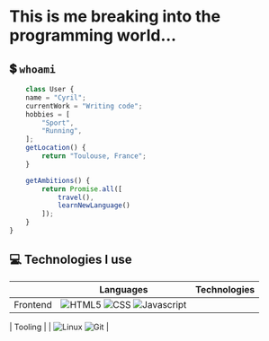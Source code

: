 # This is me breaking into the programming world...

## :heavy_dollar_sign: `whoami`

```js
	class User {
	name = "Cyril";
	currentWork = "Writing code";
	hobbies = [
		"Sport",
		"Running",
	];
	getLocation() {
		return "Toulouse, France";
	}

	getAmbitions() {
		return Promise.all([
			travel(),
			learnNewLanguage()
		]);
	}
}
```

## :computer: Technologies I use

|           | Languages                                                                                                                                                                                                                                                                       | Technologies                                                                                                                                                                                                   |
| --------- | ------------------------------------------------------------------------------------------------------------------------------------------------------------------------------------------------------------------------------------------------------------------------------- | -------------------------------------------------------------------------------------------------------------------------------------------------------------------------------------------------------------- |
| Frontend  | ![HTML5](https://img.shields.io/badge/-HTML-000?&logo=HTML5) ![CSS](https://img.shields.io/badge/-CSS-000?&logo=CSS3) ![Javascript](https://img.shields.io/badge/-JavaScript-000?&logo=JavaScript)          |

| Tooling   |                                                                                                                                                                                                                                                                                 | ![Linux](https://img.shields.io/badge/-Linux-000?&logo=Linux) ![Git](https://img.shields.io/badge/-Git-000?&logo=Git)                         |
